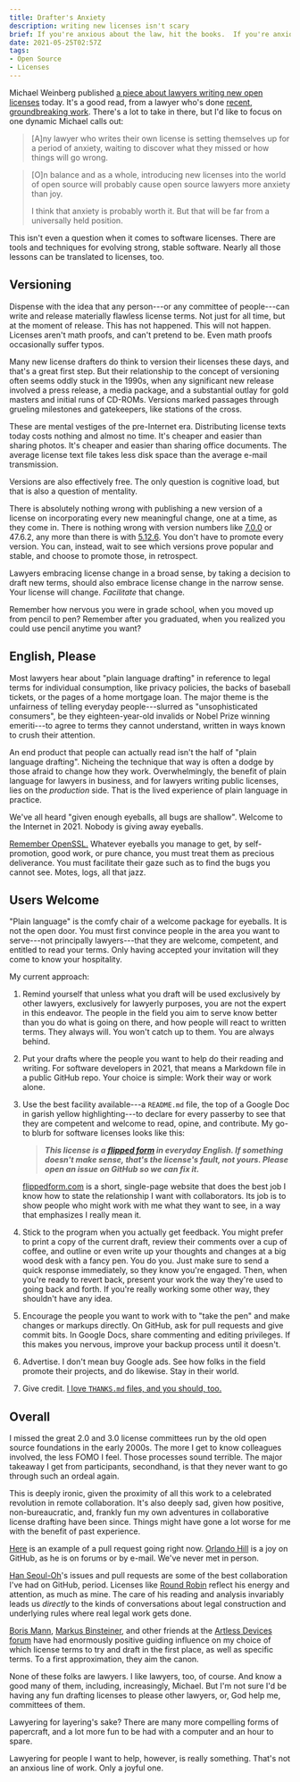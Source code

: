 ```yaml
---
title: Drafter's Anxiety
description: writing new licenses isn't scary
brief: If you're anxious about the law, hit the books.  If you're anxious about your drafting, fix your process.  Your only gnawing concern should be whether you're serving those who need lawyer help.
date: 2021-05-25T02:57Z
tags:
- Open Source
- Licenses
---
```


Michael Weinberg published [a piece about lawyers writing new open licenses](https://michaelweinberg.org/blog/2021/05/24/cambrian-explosion-os-licenses/) today.  It's a good read, from a lawyer who's done [recent, groundbreaking work](https://medium.com/ml5js/a-new-code-of-conduct-and-license-for-ml5-js-6b0e4c109b76).  There's a lot to take in there, but I'd like to focus on one dynamic Michael calls out:

> [A]ny lawyer who writes their own license is setting themselves up for a period of anxiety, waiting to discover what they missed or how things will go wrong.

> [O]n balance and as a whole, introducing new licenses into the world of open source will probably cause open source lawyers more anxiety than joy.
>
> I think that anxiety is probably worth it.  But that will be far from a universally held position.

This isn't even a question when it comes to software licenses.  There are tools and techniques for evolving strong, stable software.  Nearly all those lessons can be translated to licenses, too.

## Versioning

Dispense with the idea that any person---or any committee of people---can write and release materially flawless license terms.  Not just for all time, but at the moment of release.  This has not happened.  This will not happen.  Licenses aren't math proofs, and can't pretend to be.  Even math proofs occasionally suffer typos.

Many new license drafters do think to version their licenses these days, and that's a great first step.  But their relationship to the concept of versioning often seems oddly stuck in the 1990s, when any significant new release involved a press release, a media package, and a substantial outlay for gold masters and initial runs of CD-ROMs.  Versions marked passages through grueling milestones and gatekeepers, like stations of the cross.

These are mental vestiges of the pre-Internet era.  Distributing license texts today costs nothing and almost no time.  It's cheaper and easier than sharing photos.  It's cheaper and easier than sharing office documents.  The average license text file takes less disk space than the average e-mail transmission.

Versions are also effectively free.  The only question is cognitive load, but that is also a question of mentality.

There is absolutely nothing wrong with publishing a new version of a license on incorporating every new meaningful change, one at a time, as they come in.  There is nothing wrong with version numbers like [7.0.0](https://paritylicense.com/versions/7.0.0) or 47.6.2, any more than there is with [5.12.6](https://git.kernel.org/pub/scm/linux/kernel/git/stable/linux.git/tree/?h=v5.12.6).  You don't have to promote every version.  You can, instead, wait to see which versions prove popular and stable, and choose to promote those, in retrospect.

Lawyers embracing license change in a broad sense, by taking a decision to draft new terms, should also embrace license change in the narrow sense.  Your license will change.  _Facilitate_ that change.

Remember how nervous you were in grade school, when you moved up from pencil to pen?  Remember after you graduated, when you realized you could use pencil anytime you want?

## English, Please

Most lawyers hear about "plain language drafting" in reference to legal terms for individual consumption, like privacy policies, the backs of baseball tickets, or the pages of a home mortgage loan.  The major theme is the unfairness of telling everyday people---slurred as "unsophisticated consumers", be they eighteen-year-old invalids or Nobel Prize winning emeriti---to agree to terms they cannot understand, written in ways known to crush their attention.

An end product that people can actually read isn't the half of "plain language drafting".  Nicheing the technique that way is often a dodge by those afraid to change how they work.  Overwhelmingly, the benefit of plain language for lawyers in business, and for lawyers writing public licenses, lies on the _production_ side.  That is the lived experience of plain language in practice.

We've all heard "given enough eyeballs, all bugs are shallow".  Welcome to the Internet in 2021.  Nobody is giving away eyeballs.

[Remember OpenSSL.](https://en.wikipedia.org/wiki/Remember_the_Alamo_(song))  Whatever eyeballs you manage to get, by self-promotion, good work, or pure chance, you must treat them as precious deliverance.  You must facilitate their gaze such as to find the bugs you cannot see.  Motes, logs, all that jazz.

## Users Welcome

"Plain language" is the comfy chair of a welcome package for eyeballs.  It is not the open door.  You must first convince people in the area you want to serve---not principally lawyers---that they are welcome, competent, and entitled to read your terms.  Only having accepted your invitation will they come to know your hospitality.

My current approach:

1.  Remind yourself that unless what you draft will be used exclusively by other lawyers, exclusively for lawyerly purposes, you are not the expert in this endeavor.  The people in the field you aim to serve know better than you do what is going on there, and how people will react to written terms.  They always will.  You won't catch up to them.  You are always behind.

2.  Put your drafts where the people you want to help do their reading and writing.  For software developers in 2021, that means a Markdown file in a public GitHub repo.  Your choice is simple:  Work their way or work alone.

3.  Use the best facility available---a `README.md` file, the top of a Google Doc in garish yellow highlighting---to declare for every passerby to see that they are competent and welcome to read, opine, and contribute.  My go-to blurb for software licenses looks like this:

    > ***This license is a [flipped form](https://flippedform.com/) in everyday English.  If something doesn't make sense, that's the license's fault, not yours.  Please open an issue on GitHub so we can fix it.***

    [flippedform.com](https://flippedform.com) is a short, single-page website that does the best job I know how to state the relationship I want with collaborators.  Its job is to show people who might work with me what they want to see, in a way that emphasizes I really mean it.

4.  Stick to the program when you actually get feedback.  You might prefer to print a copy of the current draft, review their comments over a cup of coffee, and outline or even write up your thoughts and changes at a big wood desk with a fancy pen.  You do you.  Just make sure to send a quick response immediately, so they know you're engaged.  Then, when you're ready to revert back, present your work the way they're used to going back and forth.  If you're really working some other way, they shouldn't have any idea.

5.  Encourage the people you want to work with to "take the pen" and make changes or markups directly.  On GitHub, ask for pull requests and give commit bits.  In Google Docs, share commenting and editing privileges.  If this makes you nervous, improve your backup process until it doesn't.

6.  Advertise.  I don't mean buy Google ads.  See how folks in the field promote their projects, and do likewise.  Stay in their world.

7.  Give credit.  [I love `THANKS.md` files, and you should, too.](https://github.com/berneout/round-robin-license/blob/main/THANKS.md)

## Overall

I missed the great 2.0 and 3.0 license committees run by the old open source foundations in the early 2000s.  The more I get to know colleagues involved, the less FOMO I feel.  Those processes sound terrible.  The major takeaway I get from participants, secondhand, is that they never want to go through such an ordeal again.

This is deeply ironic, given the proximity of all this work to a celebrated revolution in remote collaboration.  It's also deeply sad, given how positive, non-bureaucratic, and, frankly fun my own adventures in collaborative license drafting have been since.  Things might have gone a lot worse for me with the benefit of past experience.

[Here](https://github.com/indiecc/free-license/pull/3) is an example of a pull request going right now.  [Orlando Hill](https://github.com/orlandohill) is a joy on GitHub, as he is on forums or by e-mail.  We've never met in person.

[Han Seoul-Oh](https://github.com/laughinghan)'s issues and pull requests are some of the best collaboration I've had on GitHub, period.  Licenses like [Round Robin](https://roundrobinlicense.com/) reflect his energy and attention, as much as mine.  The care of his reading and analysis invariably leads us _directly_ to the kinds of conversations about legal construction and underlying rules where real legal work gets done.

[Boris Mann](https://roundrobinlicense.com/), [Markus Binsteiner](https://github.com/makkus), and other friends at the [Artless Devices forum](https://forum.artlessdevices.com/) have had enormously positive guiding influence on my choice of which license terms to try and draft in the first place, as well as specific terms.  To a first approximation, they aim the canon.

None of these folks are lawyers.  I like lawyers, too, of course.  And know a good many of them, including, increasingly, Michael.  But I'm not sure I'd be having any fun drafting licenses to please other lawyers, or, God help me, committees of them.

Lawyering for layering's sake?  There are many more compelling forms of papercraft, and a lot more fun to be had with a computer and an hour to spare.

Lawyering for people I want to help, however, is really something.  That's not an anxious line of work.  Only a joyful one.
